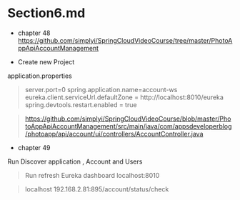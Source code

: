 # Section6.md 

* chapter 48
https://github.com/simplyi/SpringCloudVideoCourse/tree/master/PhotoAppApiAccountManagement

* Create new Project

application.properties
> server.port=0
> spring.application.name=account-ws
> eureka.client.serviceUrl.defaultZone = http://localhost:8010/eureka
> spring.devtools.restart.enabled = true

> https://github.com/simplyi/SpringCloudVideoCourse/blob/master/PhotoAppApiAccountManagement/src/main/java/com/appsdeveloperblog/photoapp/api/account/ui/controllers/AccountController.java


* chapter 49

Run Discover application , Account  and Users
> Run refresh Eureka  dashboard
> localhost:8010

> localhost 192.168.2.81:895/account/status/check


